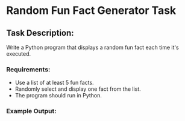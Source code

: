 # Random Fun Fact Generator Task

## Task Description:
Write a Python program that displays a random fun fact each time it's executed.

### Requirements:
- Use a list of at least 5 fun facts.
- Randomly select and display one fact from the list.
- The program should run in Python.

### Example Output:
